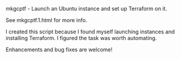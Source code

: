 mkgcptf - Launch an Ubuntu instance and set up Terraform on it.

See mkgcptf.1.html for more info.

I created this script because I found myself launching instances and installing Terraform.  I figured the task was worth automating.

Enhancements and bug fixes are welcome!
